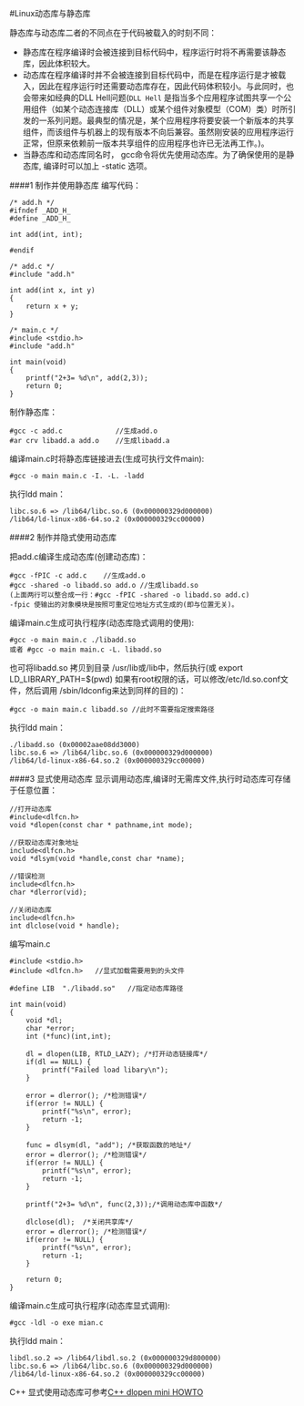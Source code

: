 #Linux动态库与静态库

静态库与动态库二者的不同点在于代码被载入的时刻不同：

* 静态库在程序编译时会被连接到目标代码中，程序运行时将不再需要该静态库，因此体积较大。
* 动态库在程序编译时并不会被连接到目标代码中，而是在程序运行是才被载入，因此在程序运行时还需要动态库存在，因此代码体积较小。与此同时，也会带来如经典的DLL Hell问题(`DLL Hell` 是指当多个应用程序试图共享一个公用组件（如某个动态连接库（DLL）或某个组件对象模型（COM）类）时所引发的一系列问题。最典型的情况是，某个应用程序将要安装一个新版本的共享组件，而该组件与机器上的现有版本不向后兼容。虽然刚安装的应用程序运行正常，但原来依赖前一版本共享组件的应用程序也许已无法再工作。)。
* 当静态库和动态库同名时， gcc命令将优先使用动态库。为了确保使用的是静态库, 编译时可以加上 -static  选项。

####1 制作并使用静态库
编写代码：

	/* add.h */
	#ifndef _ADD_H_
	#define _ADD_H_

	int add(int, int);

	#endif

	/* add.c */
	#include "add.h"

	int add(int x, int y)
	{
    	return x + y;
	}

	/* main.c */
	#include <stdio.h>
	#include "add.h"

	int main(void)
	{
    	printf("2+3= %d\n", add(2,3));
    	return 0;
	}

制作静态库：

    #gcc -c add.c             //生成add.o
    #ar crv libadd.a add.o    //生成libadd.a

编译main.c时将静态库链接进去(生成可执行文件main):

    #gcc -o main main.c -I. -L. -ladd

执行ldd main：

    libc.so.6 => /lib64/libc.so.6 (0x000000329d000000)
    /lib64/ld-linux-x86-64.so.2 (0x000000329cc00000)

####2 制作并隐式使用动态库

把add.c编译生成动态库(创建动态库)：

    #gcc -fPIC -c add.c    //生成add.o
    #gcc -shared -o libadd.so add.o //生成libadd.so
    (上面两行可以整合成一行：#gcc -fPIC -shared -o libadd.so add.c)
    -fpic 使输出的对象模块是按照可重定位地址方式生成的(即与位置无关)。

编译main.c生成可执行程序(动态库隐式调用的使用):

    #gcc -o main main.c ./libadd.so
    或者 #gcc -o main main.c -L. libadd.so

也可将libadd.so 拷贝到目录 /usr/lib或/lib中，然后执行(或 export LD_LIBRARY_PATH=$(pwd) 如果有root权限的话，可以修改/etc/ld.so.conf文件，然后调用 /sbin/ldconfig来达到同样的目的)：
    
    #gcc -o main main.c libadd.so //此时不需要指定搜索路径

执行ldd main：

    ./libadd.so (0x00002aae08dd3000)
	libc.so.6 => /lib64/libc.so.6 (0x000000329d000000)
	/lib64/ld-linux-x86-64.so.2 (0x000000329cc00000)

####3 显式使用动态库
显示调用动态库,编译时无需库文件,执行时动态库可存储于任意位置：

	//打开动态库  
	#include<dlfcn.h>  
	void *dlopen(const char * pathname,int mode);  
  
	//获取动态库对象地址  
	include<dlfcn.h>  
	void *dlsym(void *handle,const char *name);  
  
	//错误检测  
	include<dlfcn.h>  
	char *dlerror(vid);  
  
	//关闭动态库  
	include<dlfcn.h>  
	int dlclose(void * handle); 

编写main.c

	#include <stdio.h>
	#include <dlfcn.h>   //显式加载需要用到的头文件

	#define LIB  "./libadd.so"   //指定动态库路径

	int main(void)
	{
    	void *dl;
    	char *error;
    	int (*func)(int,int);

    	dl = dlopen(LIB, RTLD_LAZY); /*打开动态链接库*/
    	if(dl == NULL) {
        	printf("Failed load libary\n");
    	}

    	error = dlerror(); /*检测错误*/
    	if(error != NULL) {
        	printf("%s\n", error);
        	return -1;
    	}

    	func = dlsym(dl, "add"); /*获取函数的地址*/
    	error = dlerror(); /*检测错误*/
    	if(error != NULL) {
        	printf("%s\n", error);
        	return -1;
    	}

    	printf("2+3= %d\n", func(2,3));/*调用动态库中函数*/

    	dlclose(dl);  /*关闭共享库*/
    	error = dlerror(); /*检测错误*/
    	if(error != NULL) {
        	printf("%s\n", error);
        	return -1;
    	}

    	return 0;
	}

编译main.c生成可执行程序(动态库显式调用):

    #gcc -ldl -o exe mian.c

执行ldd main：

    libdl.so.2 => /lib64/libdl.so.2 (0x000000329d800000)
	libc.so.6 => /lib64/libc.so.6 (0x000000329d000000)
	/lib64/ld-linux-x86-64.so.2 (0x000000329cc00000)

C++ 显式使用动态库可参考[C++ dlopen mini HOWTO][1]

[1]:http://www.faqs.org/docs/Linux-mini/C++-dlopen.html